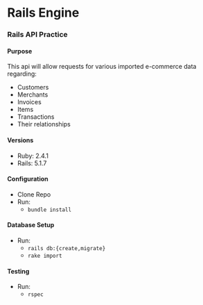 # Rails Engine
### Rails API Practice

#### Purpose
This api will allow requests for various imported e-commerce data regarding:
- Customers
- Merchants
- Invoices
- Items
- Transactions
- Their relationships

#### Versions
- Ruby: 2.4.1
- Rails: 5.1.7

#### Configuration
- Clone Repo
- Run:
  - `bundle install`

#### Database Setup
- Run:
  -  `rails db:{create,migrate}`
  -  `rake import`

#### Testing
- Run:
  - `rspec`
